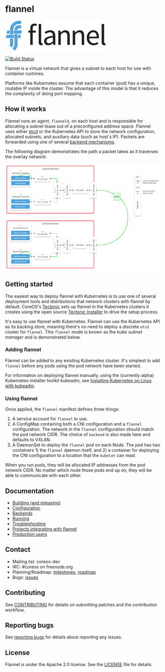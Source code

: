 # flannel

![flannel Logo](logos/flannel-horizontal-color.png)

[![Build Status](https://travis-ci.org/coreos/flannel.png?branch=master)](https://travis-ci.org/coreos/flannel)

Flannel is a virtual network that gives a subnet to each host for use with container runtimes.

Platforms like Kubernetes assume that each container (pod) has a unique, routable IP inside the cluster. The advantage of this model is that it reduces the complexity of doing port mapping.

## How it works

Flannel runs an agent, `flanneld`, on each host and is responsible for allocating a subnet lease out of a preconfigured address space. Flannel uses either [etcd][etcd] or the Kubernetes API to store the network configuration, allocated subnets, and auxiliary data (such as host's IP). Packets are forwarded using one of several [backend mechanisms][backends].

The following diagram demonstrates the path a packet takes as it traverses the overlay network:

![Life of a packet](./packet-01.png)

## Getting started

The easiest way to deploy flannel with Kubernetes is to use one of several deployment tools and distributions that network clusters with flannel by default. CoreOS's [Tectonic][tectonic] sets up flannel in the Kubernetes clusters it creates using the open source [Tectonic Installer][tectonic-installer] to drive the setup process.

It's easy to use flannel with Kubernetes. Flannel can use the Kubernetes API as its backing store, meaning there's no need to deploy a discrete `etcd` cluster for `flannel`. This `flannel` mode is known as the *kube subnet manager* and is demonstrated below.

### Adding flannel

Flannel can be added to any existing Kubernetes cluster. It's simplest to add `flannel` before any pods using the pod network have been started.

For information on deploying flannel manually, using the (currently alpha) Kubernetes installer toolkit kubeadm, see [Installing Kubernetes on Linux with kubeadm][installing-with-kubeadm].

### Using flannel

Once applied, the `flannel` manifest defines three things:
1. A service account for `flannel` to use.
2. A ConfigMap containing both a CNI configuration and a `flannel` configuration. The network in the `flannel` configuration should match the pod network CIDR. The choice of `backend` is also made here and defaults to VXLAN.
3. A DaemonSet to deploy the `flannel` pod on each Node. The pod has two containers 1) the `flannel` daemon itself, and 2) a container for deploying the CNI configuration to a location that the `kubelet` can read.

When you run pods, they will be allocated IP addresses from the pod network CIDR. No matter which node those pods end up on, they will be able to communicate with each other.


## Documentation
- [Building (and releasing)](Documentation/building.md)
- [Configuration](Documentation/configuration.md)
- [Backends](Documentation/backends.md)
- [Running](Documentation/running.md)
- [Troubleshooting](Documentation/troubleshooting.md)
- [Projects integrating with flannel](Documentation/integrations.md)
- [Production users](Documentation/production-users.md)

## Contact

* Mailing list: coreos-dev
* IRC: #coreos on freenode.org
* Planning/Roadmap: [milestones][milestones], [roadmap][roadmap]
* Bugs: [issues][flannel-issues]

## Contributing

See [CONTRIBUTING][contributing] for details on submitting patches and the contribution workflow.

## Reporting bugs

See [reporting bugs][reporting] for details about reporting any issues.

## License

Flannel is under the Apache 2.0 license. See the [LICENSE][license] file for details.


[kubeadm]: https://kubernetes.io/docs/getting-started-guides/kubeadm/
[pod-cidr]: https://kubernetes.io/docs/admin/kubelet/
[etcd]: https://github.com/coreos/etcd
[contributing]: CONTRIBUTING.md
[license]: https://github.com/coreos/flannel/blob/master/LICENSE
[milestones]: https://github.com/coreos/flannel/milestones
[flannel-issues]: https://github.com/coreos/flannel/issues
[backends]: Documentation/backends.md
[roadmap]: https://github.com/kubernetes/kubernetes/milestones
[reporting]: Documentation/reporting_bugs.md
[tectonic-installer]: https://github.com/coreos/tectonic-installer
[installing-with-kubeadm]: https://kubernetes.io/docs/getting-started-guides/kubeadm/
[tectonic]: https://coreos.com/tectonic/
